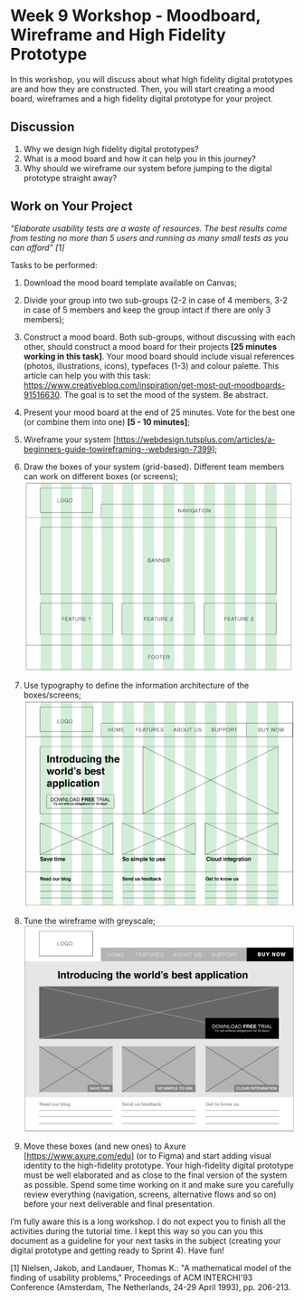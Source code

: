 # Week 9 Workshop - Moodboard, Wireframe and High Fidelity Prototype

In this workshop, you will discuss about what high fidelity digital prototypes are and how they are constructed. Then, you will start creating a mood board, wireframes and a high fidelity digital prototype for your project.

## Discussion
1. Why we design high fidelity digital prototypes?
2. What is a mood board and how it can help you in this journey?
3. Why should we wireframe our system before jumping to the digital prototype straight away?

## Work on Your Project
*“Elaborate usability tests are a waste of resources. The best results come from testing no more than 5 users and running as
many small tests as you can afford” [1]*

Tasks to be performed:
1. Download the mood board template available on Canvas;
2. Divide your group into two sub-groups (2-2 in case of 4 members, 3-2 in case of 5 members and keep the group intact if there are only 3 members);
3. Construct a mood board. Both sub-groups, without discussing with each other, should construct a mood board for their projects **[25 minutes working in this task]**. Your mood board should include visual references (photos, illustrations, icons), typefaces (1-3) and colour palette. This article can help you with this task: https://www.creativebloq.com/inspiration/get-most-out-moodboards-91516630. The goal is to set the mood of the system. Be abstract.
4. Present your mood board at the end of 25 minutes. Vote for the best one (or combine them into one) **[5 - 10 minutes]**;
5. Wireframe your system [https://webdesign.tutsplus.com/articles/a-beginners-guide-towireframing--webdesign-7399];

6. Draw the boxes of your system (grid-based). Different team members can work on different boxes (or screens); ![](assets/Workshop_9_1.png)

7. Use typography to define the information architecture of the boxes/screens; ![](assets/Workshop_9_2.png)

8. Tune the wireframe with greyscale; ![](assets/Workshop_9_3.png)

9. Move these boxes (and new ones) to Axure [https://www.axure.com/edu] (or to Figma) and start adding visual identity to the high-fidelity prototype. Your high-fidelity digital prototype must be well elaborated and as close to the final version of the system as possible. Spend some time working on it and make sure you carefully review everything (navigation, screens, alternative flows and so on) before your next deliverable and final presentation.

I’m fully aware this is a long workshop. I do not expect you to finish all the activities during the tutorial time. I kept this way so you can you this document as a guideline for your next tasks in the subject (creating your digital prototype and getting ready to Sprint 4). Have fun!

[1] Nielsen, Jakob, and Landauer, Thomas K.: "A mathematical model of the finding of usability problems," Proceedings of ACM INTERCHI'93 Conference (Amsterdam, The Netherlands, 24-29 April 1993), pp. 206-213.
